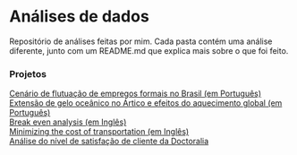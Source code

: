 # Análises de dados
Repositório de análises feitas por mim. Cada pasta contém uma análise diferente, junto com um README.md que explica mais sobre o que foi feito.

### Projetos
[Cenário de flutuação de empregos formais no Brasil (em Português)](https://github.com/kevynnogueira/Analises/tree/main/Cen%C3%A1rio%20de%20flutua%C3%A7%C3%A3o%20de%20empregos)
<br>
[Extensão de gelo oceânico no Ártico e efeitos do aquecimento global (em Português)](https://github.com/kevynnogueira/Analises/tree/main/Extensao_gelo_artico)
<br>
[Break even analysis (em Inglês)](https://github.com/kevynnogueira/Analises/tree/main/Breakeven)
<br>
[Minimizing the cost of transportation (em Inglês)](https://github.com/kevynnogueira/Analises/tree/main/Minimize_transportation_cost)
<br>
[Análise do nível de satisfação de cliente da Doctoralia](https://github.com/kevynnogueira/Analises/tree/main/Nivel_satisfacao_clientes_Doctoralia)
